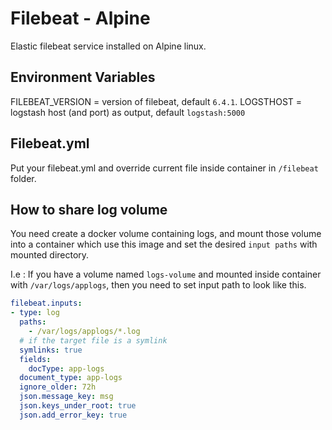 # Filebeat - Alpine

Elastic filebeat service installed on Alpine linux.

## Environment Variables

FILEBEAT_VERSION = version of filebeat, default ```6.4.1```.
LOGSTHOST = logstash host (and port) as output, default ```logstash:5000```


## Filebeat.yml

Put your filebeat.yml and override current file inside container in ```/filebeat``` folder.

## How to share log volume

You need create a docker volume containing logs, and mount those volume into a container which use this image and set the desired ```input paths``` with mounted directory.

I.e : If you have a volume named ```logs-volume``` and mounted inside container with ```/var/logs/applogs```, then you need to set input path to look like this.

```yaml
filebeat.inputs:
- type: log
  paths:
    - /var/logs/applogs/*.log
  # if the target file is a symlink
  symlinks: true
  fields:
    docType: app-logs
  document_type: app-logs
  ignore_older: 72h
  json.message_key: msg
  json.keys_under_root: true
  json.add_error_key: true
```
